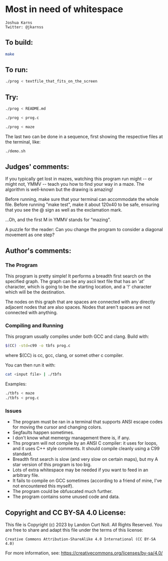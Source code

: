 # Most in need of whitespace

    Joshua Karns  
    Twitter: @jkarnss  

## To build:

```sh
make
```

## To run:

```sh
./prog < textfile_that_fits_on_the_screen
```

## Try:

```sh
./prog < README.md

./prog < prog.c

./prog < maze
```

The last two can be done in a sequence, first showing the respective files at
the terminal, like:

```sh
./demo.sh
```

## Judges' comments:

If you typically get lost in mazes, watching this program run might -- or might not, YMMV --
teach you how to find your way in a maze. The algorithm is well-known but the drawing is amazing!

Before running, make sure that your terminal can accommodate the whole file. Before running "make test",
make it about 120x40 to be safe, ensuring that you see the @ sign as well as the exclamation mark.

...Oh, and the first M in YMMV stands for "mazing".

A puzzle for the reader: Can you change the program to consider a diagonal movement as one step?

## Author's comments:

### The Program
                                
This program is pretty simple! It performs a breadth  first search on the
specified graph. The graph can be any ascii text file  that has an 'at'
character, which is going to be the starting location, and a '!' character
which will be the destination.

The nodes on this graph that are spaces are connected with any directly
adjacent nodes that are also spaces. Nodes that aren't spaces are not 
connected with anything.

### Compiling and Running

This program usually compiles under both GCC and clang. Build with:

```sh
$(CC) -std=c99 -o tbfs prog.c
```

where $(CC) is cc, gcc, clang, or somet other c compiler.

You can then run it with:

```sh
cat <input file> | ./tbfs
```

Examples:

```sh
./tbfs < maze 
./tbfs < prog.c
```

### Issues

- The program must be ran in a terminal that supports ANSI escape codes for
moving the cursor and changing colors.
- Segfaults happen sometimes.
- I don't know what memergy management there is, if any.
- Ths program will not compile by an ANSI C compiler: it uses for loops, and
it uses C++ style comments. It should compile cleanly using a C99 standard.
- Breadth first search is slow (and very slow on certain maps), but my A star
version of this program is too big.
- Lots of extra whitespace may be needed if you want to feed in an arbitrary
file.
- It fails to compile on GCC sometimes (according to a friend of mine, I've
not encountered this myself).
- The program could be obfuscated much further.
- The program contains some unused code and data.

## Copyright and CC BY-SA 4.0 License:

This file is Copyright (c) 2023 by Landon Curt Noll.  All Rights Reserved.
You are free to share and adapt this file under the terms of this license:

    Creative Commons Attribution-ShareAlike 4.0 International (CC BY-SA 4.0)

For more information, see: https://creativecommons.org/licenses/by-sa/4.0/
